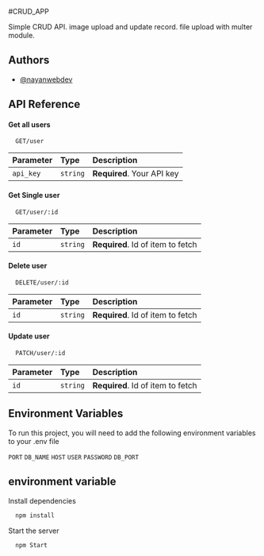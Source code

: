 
#CRUD_APP

Simple CRUD API. image upload and update record. file upload with multer module.


## Authors

- [@nayanwebdev](https://www.github.com/nayanwebdev)


## API Reference

#### Get all users

```http
  GET/user
```

| Parameter | Type     | Description                |
| :-------- | :------- | :------------------------- |
| `api_key` | `string` | **Required**. Your API key |

#### Get Single user

```http
  GET/user/:id
```

| Parameter | Type     | Description                       |
| :-------- | :------- | :-------------------------------- |
| `id`      | `string` | **Required**. Id of item to fetch |


#### Delete user
```http
  DELETE/user/:id
```

| Parameter | Type     | Description                       |
| :-------- | :------- | :-------------------------------- |
| `id`      | `string` | **Required**. Id of item to fetch |

#### Update user
```http
  PATCH/user/:id
```

| Parameter | Type     | Description                       |
| :-------- | :------- | :-------------------------------- |
| `id`      | `string` | **Required**. Id of item to fetch |






## Environment Variables

To run this project, you will need to add the following environment variables to your .env file

`PORT`
`DB_NAME`
`HOST`
`USER`
`PASSWORD`
`DB_PORT`

## environment variable
Install dependencies
```bash
  npm install
```
Start the server
```bash
  npm Start
